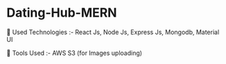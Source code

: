 # Dating-Hub-MERN
🚀 Used Technologies :- React Js, Node Js, Express Js, Mongodb, Material UI

🚀 Tools Used :- AWS S3 (for Images uploading)
